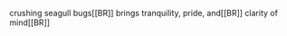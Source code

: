 <!-- Name: User/StevenStremciuc -->
<!-- Version: 2 -->
<!-- Last-Modified: 2006/08/04 21:51:10 -->
<!-- Author: stevenstremciuc -->
crushing seagull bugs[[BR]]
brings tranquility, pride, and[[BR]]
clarity of mind[[BR]]